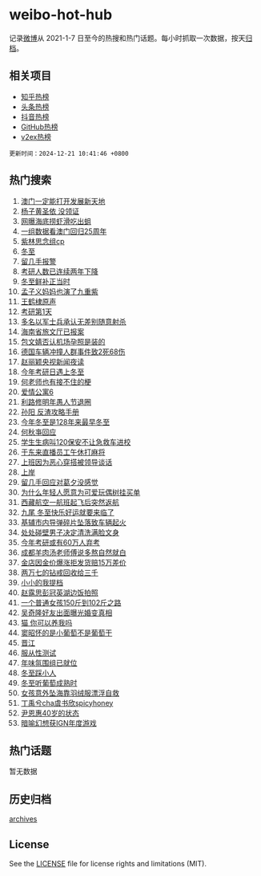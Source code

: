 # weibo-hot-hub

记录[微博](https://www.weibo.com)从 2021-1-7 日至今的热搜和热门话题。每小时抓取一次数据，按天[归档](archives)。

## 相关项目

- [知乎热榜](https://github.com/lonnyzhang423/zhihu-hot-hub)
- [头条热榜](https://github.com/lonnyzhang423/toutiao-hot-hub)
- [抖音热榜](https://github.com/lonnyzhang423/douyin-hot-hub)
- [GitHub热榜](https://github.com/lonnyzhang423/github-hot-hub)
- [v2ex热榜](https://github.com/lonnyzhang423/v2ex-hot-hub)


`更新时间：2024-12-21 10:41:46 +0800`

## 热门搜索

1. [澳门一定能打开发展新天地](https://m.weibo.cn/search?containerid=100103type%3D1%26t%3D10%26q%3D%23%E6%BE%B3%E9%97%A8%E4%B8%80%E5%AE%9A%E8%83%BD%E6%89%93%E5%BC%80%E5%8F%91%E5%B1%95%E6%96%B0%E5%A4%A9%E5%9C%B0%23&stream_entry_id=51&isnewpage=1&extparam=seat%3D1%26c_type%3D51%26pos%3D0%26stream_entry_id%3D51%26dgr%3D0%26filter_type%3Drealtimehot%26q%3D%2523%25E6%25BE%25B3%25E9%2597%25A8%25E4%25B8%2580%25E5%25AE%259A%25E8%2583%25BD%25E6%2589%2593%25E5%25BC%2580%25E5%258F%2591%25E5%25B1%2595%25E6%2596%25B0%25E5%25A4%25A9%25E5%259C%25B0%2523%26cate%3D10103%26display_time%3D1734748905%26pre_seqid%3D17347489056540130743038)
1. [杨子黄圣依 没领证](https://m.weibo.cn/search?containerid=100103type%3D1%26t%3D10%26q%3D%E6%9D%A8%E5%AD%90%E9%BB%84%E5%9C%A3%E4%BE%9D+%E6%B2%A1%E9%A2%86%E8%AF%81&stream_entry_id=31&isnewpage=1&extparam=seat%3D1%26realpos%3D1%26pos%3D0%26c_type%3D31%26band_rank%3D1%26lcate%3D5001%26cate%3D5001%26q%3D%25E6%259D%25A8%25E5%25AD%2590%25E9%25BB%2584%25E5%259C%25A3%25E4%25BE%259D%2520%25E6%25B2%25A1%25E9%25A2%2586%25E8%25AF%2581%26stream_entry_id%3D31%26dgr%3D0%26filter_type%3Drealtimehot%26flag%3D1%26display_time%3D1734748905%26pre_seqid%3D17347489056540130743038)
1. [网曝海底捞虾滑吃出蛆](https://m.weibo.cn/search?containerid=100103type%3D1%26t%3D10%26q%3D%23%E7%BD%91%E6%9B%9D%E6%B5%B7%E5%BA%95%E6%8D%9E%E8%99%BE%E6%BB%91%E5%90%83%E5%87%BA%E8%9B%86%23&stream_entry_id=31&isnewpage=1&extparam=seat%3D1%26realpos%3D2%26pos%3D1%26c_type%3D31%26band_rank%3D2%26lcate%3D5001%26cate%3D5001%26q%3D%2523%25E7%25BD%2591%25E6%259B%259D%25E6%25B5%25B7%25E5%25BA%2595%25E6%258D%259E%25E8%2599%25BE%25E6%25BB%2591%25E5%2590%2583%25E5%2587%25BA%25E8%259B%2586%2523%26stream_entry_id%3D31%26dgr%3D0%26filter_type%3Drealtimehot%26flag%3D0%26display_time%3D1734748905%26pre_seqid%3D17347489056540130743038)
1. [一组数据看澳门回归25周年](https://m.weibo.cn/search?containerid=100103type%3D1%26t%3D10%26q%3D%23%E4%B8%80%E7%BB%84%E6%95%B0%E6%8D%AE%E7%9C%8B%E6%BE%B3%E9%97%A8%E5%9B%9E%E5%BD%9225%E5%91%A8%E5%B9%B4%23&stream_entry_id=31&isnewpage=1&extparam=seat%3D1%26realpos%3D3%26pos%3D2%26c_type%3D31%26band_rank%3D3%26lcate%3D5001%26cate%3D5001%26q%3D%2523%25E4%25B8%2580%25E7%25BB%2584%25E6%2595%25B0%25E6%258D%25AE%25E7%259C%258B%25E6%25BE%25B3%25E9%2597%25A8%25E5%259B%259E%25E5%25BD%259225%25E5%2591%25A8%25E5%25B9%25B4%2523%26stream_entry_id%3D31%26dgr%3D0%26filter_type%3Drealtimehot%26flag%3D0%26display_time%3D1734748905%26pre_seqid%3D17347489056540130743038)
1. [紫林思念组cp](https://m.weibo.cn/search?containerid=100103type%3D1%26t%3D10%26q%3D%23%E7%B4%AB%E6%9E%97%E6%80%9D%E5%BF%B5%E7%BB%84cp%23&stream_entry_id=31&isnewpage=1&extparam=seat%3D1%26pos%3D3%26c_type%3D31%26band_rank%3D4%26lcate%3D5001%26cate%3D5001%26is_ad_pos%3D1%26q%3D%2523%25E7%25B4%25AB%25E6%259E%2597%25E6%2580%259D%25E5%25BF%25B5%25E7%25BB%2584cp%2523%26stream_entry_id%3D31%26dgr%3D0%26adid%3D269405%26topic_ad%3D1%26filter_type%3Drealtimehot%26display_time%3D1734748905%26pre_seqid%3D17347489056540130743038)
1. [冬至](https://m.weibo.cn/search?containerid=100103type%3D1%26t%3D10%26q%3D%E5%86%AC%E8%87%B3&stream_entry_id=31&isnewpage=1&extparam=seat%3D1%26realpos%3D4%26pos%3D4%26c_type%3D31%26band_rank%3D4%26lcate%3D5001%26cate%3D5001%26q%3D%25E5%2586%25AC%25E8%2587%25B3%26stream_entry_id%3D31%26dgr%3D0%26filter_type%3Drealtimehot%26flag%3D0%26display_time%3D1734748905%26pre_seqid%3D17347489056540130743038)
1. [留几手报警](https://m.weibo.cn/search?containerid=100103type%3D1%26t%3D10%26q%3D%23%E7%95%99%E5%87%A0%E6%89%8B%E6%8A%A5%E8%AD%A6%23&stream_entry_id=31&isnewpage=1&extparam=seat%3D1%26realpos%3D5%26pos%3D5%26c_type%3D31%26band_rank%3D5%26lcate%3D5001%26cate%3D5001%26q%3D%2523%25E7%2595%2599%25E5%2587%25A0%25E6%2589%258B%25E6%258A%25A5%25E8%25AD%25A6%2523%26stream_entry_id%3D31%26dgr%3D0%26filter_type%3Drealtimehot%26flag%3D2%26display_time%3D1734748905%26pre_seqid%3D17347489056540130743038)
1. [考研人数已连续两年下降](https://m.weibo.cn/search?containerid=100103type%3D1%26t%3D10%26q%3D%23%E8%80%83%E7%A0%94%E4%BA%BA%E6%95%B0%E5%B7%B2%E8%BF%9E%E7%BB%AD%E4%B8%A4%E5%B9%B4%E4%B8%8B%E9%99%8D%23&stream_entry_id=31&isnewpage=1&extparam=seat%3D1%26realpos%3D6%26pos%3D6%26c_type%3D31%26band_rank%3D6%26lcate%3D5001%26cate%3D5001%26q%3D%2523%25E8%2580%2583%25E7%25A0%2594%25E4%25BA%25BA%25E6%2595%25B0%25E5%25B7%25B2%25E8%25BF%259E%25E7%25BB%25AD%25E4%25B8%25A4%25E5%25B9%25B4%25E4%25B8%258B%25E9%2599%258D%2523%26stream_entry_id%3D31%26dgr%3D0%26filter_type%3Drealtimehot%26flag%3D0%26display_time%3D1734748905%26pre_seqid%3D17347489056540130743038)
1. [冬至鲜补正当时](https://m.weibo.cn/search?containerid=100103type%3D1%26t%3D10%26q%3D%23%E5%86%AC%E8%87%B3%E9%B2%9C%E8%A1%A5%E6%AD%A3%E5%BD%93%E6%97%B6%23&stream_entry_id=31&isnewpage=1&extparam=seat%3D1%26pos%3D7%26c_type%3D31%26band_rank%3D7%26lcate%3D5001%26cate%3D5001%26is_ad_pos%3D1%26q%3D%2523%25E5%2586%25AC%25E8%2587%25B3%25E9%25B2%259C%25E8%25A1%25A5%25E6%25AD%25A3%25E5%25BD%2593%25E6%2597%25B6%2523%26stream_entry_id%3D31%26dgr%3D0%26adid%3D269003%26topic_ad%3D1%26filter_type%3Drealtimehot%26display_time%3D1734748905%26pre_seqid%3D17347489056540130743038)
1. [孟子义妈妈也演了九重紫](https://m.weibo.cn/search?containerid=100103type%3D1%26t%3D10%26q%3D%E5%AD%9F%E5%AD%90%E4%B9%89%E5%A6%88%E5%A6%88%E4%B9%9F%E6%BC%94%E4%BA%86%E4%B9%9D%E9%87%8D%E7%B4%AB&stream_entry_id=31&isnewpage=1&extparam=seat%3D1%26realpos%3D7%26pos%3D8%26c_type%3D31%26band_rank%3D7%26lcate%3D5001%26cate%3D5001%26q%3D%25E5%25AD%259F%25E5%25AD%2590%25E4%25B9%2589%25E5%25A6%2588%25E5%25A6%2588%25E4%25B9%259F%25E6%25BC%2594%25E4%25BA%2586%25E4%25B9%259D%25E9%2587%258D%25E7%25B4%25AB%26stream_entry_id%3D31%26dgr%3D0%26filter_type%3Drealtimehot%26flag%3D0%26display_time%3D1734748905%26pre_seqid%3D17347489056540130743038)
1. [王鹤棣原声](https://m.weibo.cn/search?containerid=100103type%3D1%26t%3D10%26q%3D%E7%8E%8B%E9%B9%A4%E6%A3%A3%E5%8E%9F%E5%A3%B0&stream_entry_id=31&isnewpage=1&extparam=seat%3D1%26realpos%3D8%26pos%3D9%26c_type%3D31%26band_rank%3D8%26lcate%3D5001%26cate%3D5001%26q%3D%25E7%258E%258B%25E9%25B9%25A4%25E6%25A3%25A3%25E5%258E%259F%25E5%25A3%25B0%26stream_entry_id%3D31%26dgr%3D0%26filter_type%3Drealtimehot%26flag%3D1%26display_time%3D1734748905%26pre_seqid%3D17347489056540130743038)
1. [考研第1天](https://m.weibo.cn/search?containerid=100103type%3D1%26t%3D10%26q%3D%23%E8%80%83%E7%A0%94%E7%AC%AC1%E5%A4%A9%23&stream_entry_id=31&isnewpage=1&extparam=seat%3D1%26realpos%3D9%26pos%3D10%26c_type%3D31%26band_rank%3D9%26lcate%3D5001%26cate%3D5001%26q%3D%2523%25E8%2580%2583%25E7%25A0%2594%25E7%25AC%25AC1%25E5%25A4%25A9%2523%26stream_entry_id%3D31%26dgr%3D0%26filter_type%3Drealtimehot%26flag%3D0%26display_time%3D1734748905%26pre_seqid%3D17347489056540130743038)
1. [多名以军士兵承认无差别随意射杀](https://m.weibo.cn/search?containerid=100103type%3D1%26t%3D10%26q%3D%23%E5%A4%9A%E5%90%8D%E4%BB%A5%E5%86%9B%E5%A3%AB%E5%85%B5%E6%89%BF%E8%AE%A4%E6%97%A0%E5%B7%AE%E5%88%AB%E9%9A%8F%E6%84%8F%E5%B0%84%E6%9D%80%23&stream_entry_id=31&isnewpage=1&extparam=seat%3D1%26realpos%3D10%26pos%3D11%26c_type%3D31%26band_rank%3D10%26lcate%3D5001%26cate%3D5001%26q%3D%2523%25E5%25A4%259A%25E5%2590%258D%25E4%25BB%25A5%25E5%2586%259B%25E5%25A3%25AB%25E5%2585%25B5%25E6%2589%25BF%25E8%25AE%25A4%25E6%2597%25A0%25E5%25B7%25AE%25E5%2588%25AB%25E9%259A%258F%25E6%2584%258F%25E5%25B0%2584%25E6%259D%2580%2523%26stream_entry_id%3D31%26dgr%3D0%26filter_type%3Drealtimehot%26flag%3D1%26display_time%3D1734748905%26pre_seqid%3D17347489056540130743038)
1. [海南省旅文厅已报案](https://m.weibo.cn/search?containerid=100103type%3D1%26t%3D10%26q%3D%23%E6%B5%B7%E5%8D%97%E7%9C%81%E6%97%85%E6%96%87%E5%8E%85%E5%B7%B2%E6%8A%A5%E6%A1%88%23&stream_entry_id=31&isnewpage=1&extparam=seat%3D1%26realpos%3D11%26pos%3D12%26c_type%3D31%26band_rank%3D11%26lcate%3D5001%26cate%3D5001%26q%3D%2523%25E6%25B5%25B7%25E5%258D%2597%25E7%259C%2581%25E6%2597%2585%25E6%2596%2587%25E5%258E%2585%25E5%25B7%25B2%25E6%258A%25A5%25E6%25A1%2588%2523%26stream_entry_id%3D31%26dgr%3D0%26filter_type%3Drealtimehot%26flag%3D1%26display_time%3D1734748905%26pre_seqid%3D17347489056540130743038)
1. [包文婧否认机场孕照是装的](https://m.weibo.cn/search?containerid=100103type%3D1%26t%3D10%26q%3D%23%E5%8C%85%E6%96%87%E5%A9%A7%E5%90%A6%E8%AE%A4%E6%9C%BA%E5%9C%BA%E5%AD%95%E7%85%A7%E6%98%AF%E8%A3%85%E7%9A%84%23&stream_entry_id=31&isnewpage=1&extparam=seat%3D1%26realpos%3D12%26pos%3D13%26c_type%3D31%26band_rank%3D12%26lcate%3D5001%26cate%3D5001%26q%3D%2523%25E5%258C%2585%25E6%2596%2587%25E5%25A9%25A7%25E5%2590%25A6%25E8%25AE%25A4%25E6%259C%25BA%25E5%259C%25BA%25E5%25AD%2595%25E7%2585%25A7%25E6%2598%25AF%25E8%25A3%2585%25E7%259A%2584%2523%26stream_entry_id%3D31%26dgr%3D0%26filter_type%3Drealtimehot%26flag%3D1%26display_time%3D1734748905%26pre_seqid%3D17347489056540130743038)
1. [德国车辆冲撞人群事件致2死68伤](https://m.weibo.cn/search?containerid=100103type%3D1%26t%3D10%26q%3D%23%E5%BE%B7%E5%9B%BD%E8%BD%A6%E8%BE%86%E5%86%B2%E6%92%9E%E4%BA%BA%E7%BE%A4%E4%BA%8B%E4%BB%B6%E8%87%B42%E6%AD%BB68%E4%BC%A4%23&stream_entry_id=31&isnewpage=1&extparam=seat%3D1%26realpos%3D13%26pos%3D14%26c_type%3D31%26band_rank%3D13%26lcate%3D5001%26cate%3D5001%26q%3D%2523%25E5%25BE%25B7%25E5%259B%25BD%25E8%25BD%25A6%25E8%25BE%2586%25E5%2586%25B2%25E6%2592%259E%25E4%25BA%25BA%25E7%25BE%25A4%25E4%25BA%258B%25E4%25BB%25B6%25E8%2587%25B42%25E6%25AD%25BB68%25E4%25BC%25A4%2523%26stream_entry_id%3D31%26dgr%3D0%26filter_type%3Drealtimehot%26flag%3D0%26display_time%3D1734748905%26pre_seqid%3D17347489056540130743038)
1. [赵丽颖央视新闻夜读](https://m.weibo.cn/search?containerid=100103type%3D1%26t%3D10%26q%3D%23%E8%B5%B5%E4%B8%BD%E9%A2%96%E5%A4%AE%E8%A7%86%E6%96%B0%E9%97%BB%E5%A4%9C%E8%AF%BB%23&stream_entry_id=31&isnewpage=1&extparam=seat%3D1%26realpos%3D14%26pos%3D15%26c_type%3D31%26band_rank%3D14%26lcate%3D5001%26cate%3D5001%26q%3D%2523%25E8%25B5%25B5%25E4%25B8%25BD%25E9%25A2%2596%25E5%25A4%25AE%25E8%25A7%2586%25E6%2596%25B0%25E9%2597%25BB%25E5%25A4%259C%25E8%25AF%25BB%2523%26stream_entry_id%3D31%26dgr%3D0%26filter_type%3Drealtimehot%26flag%3D1%26display_time%3D1734748905%26pre_seqid%3D17347489056540130743038)
1. [今年考研日遇上冬至](https://m.weibo.cn/search?containerid=100103type%3D1%26t%3D10%26q%3D%23%E4%BB%8A%E5%B9%B4%E8%80%83%E7%A0%94%E6%97%A5%E9%81%87%E4%B8%8A%E5%86%AC%E8%87%B3%23&stream_entry_id=31&isnewpage=1&extparam=seat%3D1%26realpos%3D15%26pos%3D16%26c_type%3D31%26band_rank%3D15%26lcate%3D5001%26cate%3D5001%26q%3D%2523%25E4%25BB%258A%25E5%25B9%25B4%25E8%2580%2583%25E7%25A0%2594%25E6%2597%25A5%25E9%2581%2587%25E4%25B8%258A%25E5%2586%25AC%25E8%2587%25B3%2523%26stream_entry_id%3D31%26dgr%3D0%26filter_type%3Drealtimehot%26flag%3D1%26display_time%3D1734748905%26pre_seqid%3D17347489056540130743038)
1. [何老师也有接不住的梗](https://m.weibo.cn/search?containerid=100103type%3D1%26t%3D10%26q%3D%E4%BD%95%E8%80%81%E5%B8%88%E4%B9%9F%E6%9C%89%E6%8E%A5%E4%B8%8D%E4%BD%8F%E7%9A%84%E6%A2%97&stream_entry_id=31&isnewpage=1&extparam=seat%3D1%26realpos%3D16%26pos%3D17%26c_type%3D31%26band_rank%3D16%26lcate%3D5001%26cate%3D5001%26q%3D%25E4%25BD%2595%25E8%2580%2581%25E5%25B8%2588%25E4%25B9%259F%25E6%259C%2589%25E6%258E%25A5%25E4%25B8%258D%25E4%25BD%258F%25E7%259A%2584%25E6%25A2%2597%26stream_entry_id%3D31%26dgr%3D0%26filter_type%3Drealtimehot%26flag%3D1%26display_time%3D1734748905%26pre_seqid%3D17347489056540130743038)
1. [爱情公寓6](https://m.weibo.cn/search?containerid=100103type%3D1%26t%3D10%26q%3D%E7%88%B1%E6%83%85%E5%85%AC%E5%AF%936&stream_entry_id=31&isnewpage=1&extparam=seat%3D1%26realpos%3D17%26pos%3D18%26c_type%3D31%26band_rank%3D17%26lcate%3D5001%26cate%3D5001%26q%3D%25E7%2588%25B1%25E6%2583%2585%25E5%2585%25AC%25E5%25AF%25936%26stream_entry_id%3D31%26dgr%3D0%26filter_type%3Drealtimehot%26flag%3D0%26display_time%3D1734748905%26pre_seqid%3D17347489056540130743038)
1. [利路修明年愚人节退圈](https://m.weibo.cn/search?containerid=100103type%3D1%26t%3D10%26q%3D%23%E5%88%A9%E8%B7%AF%E4%BF%AE%E6%98%8E%E5%B9%B4%E6%84%9A%E4%BA%BA%E8%8A%82%E9%80%80%E5%9C%88%23&stream_entry_id=31&isnewpage=1&extparam=seat%3D1%26realpos%3D18%26pos%3D19%26c_type%3D31%26band_rank%3D18%26lcate%3D5001%26cate%3D5001%26q%3D%2523%25E5%2588%25A9%25E8%25B7%25AF%25E4%25BF%25AE%25E6%2598%258E%25E5%25B9%25B4%25E6%2584%259A%25E4%25BA%25BA%25E8%258A%2582%25E9%2580%2580%25E5%259C%2588%2523%26stream_entry_id%3D31%26dgr%3D0%26filter_type%3Drealtimehot%26flag%3D1%26display_time%3D1734748905%26pre_seqid%3D17347489056540130743038)
1. [孙阳 反渣攻略手册](https://m.weibo.cn/search?containerid=100103type%3D1%26t%3D10%26q%3D%E5%AD%99%E9%98%B3+%E5%8F%8D%E6%B8%A3%E6%94%BB%E7%95%A5%E6%89%8B%E5%86%8C&stream_entry_id=31&isnewpage=1&extparam=seat%3D1%26realpos%3D19%26pos%3D20%26c_type%3D31%26band_rank%3D19%26lcate%3D5001%26cate%3D5001%26q%3D%25E5%25AD%2599%25E9%2598%25B3%2520%25E5%258F%258D%25E6%25B8%25A3%25E6%2594%25BB%25E7%2595%25A5%25E6%2589%258B%25E5%2586%258C%26stream_entry_id%3D31%26dgr%3D0%26filter_type%3Drealtimehot%26flag%3D1%26display_time%3D1734748905%26pre_seqid%3D17347489056540130743038)
1. [今年冬至是128年来最早冬至](https://m.weibo.cn/search?containerid=100103type%3D1%26t%3D10%26q%3D%23%E4%BB%8A%E5%B9%B4%E5%86%AC%E8%87%B3%E6%98%AF128%E5%B9%B4%E6%9D%A5%E6%9C%80%E6%97%A9%E5%86%AC%E8%87%B3%23&stream_entry_id=31&isnewpage=1&extparam=seat%3D1%26realpos%3D20%26pos%3D21%26c_type%3D31%26band_rank%3D20%26lcate%3D5001%26cate%3D5001%26q%3D%2523%25E4%25BB%258A%25E5%25B9%25B4%25E5%2586%25AC%25E8%2587%25B3%25E6%2598%25AF128%25E5%25B9%25B4%25E6%259D%25A5%25E6%259C%2580%25E6%2597%25A9%25E5%2586%25AC%25E8%2587%25B3%2523%26stream_entry_id%3D31%26dgr%3D0%26filter_type%3Drealtimehot%26flag%3D1%26display_time%3D1734748905%26pre_seqid%3D17347489056540130743038)
1. [何秋亊回应](https://m.weibo.cn/search?containerid=100103type%3D1%26t%3D10%26q%3D%23%E4%BD%95%E7%A7%8B%E4%BA%8A%E5%9B%9E%E5%BA%94%23&stream_entry_id=31&isnewpage=1&extparam=seat%3D1%26realpos%3D21%26pos%3D22%26c_type%3D31%26band_rank%3D21%26lcate%3D5001%26cate%3D5001%26q%3D%2523%25E4%25BD%2595%25E7%25A7%258B%25E4%25BA%258A%25E5%259B%259E%25E5%25BA%2594%2523%26stream_entry_id%3D31%26dgr%3D0%26filter_type%3Drealtimehot%26flag%3D1%26display_time%3D1734748905%26pre_seqid%3D17347489056540130743038)
1. [学生生病叫120保安不让急救车进校](https://m.weibo.cn/search?containerid=100103type%3D1%26t%3D10%26q%3D%23%E5%AD%A6%E7%94%9F%E7%94%9F%E7%97%85%E5%8F%AB120%E4%BF%9D%E5%AE%89%E4%B8%8D%E8%AE%A9%E6%80%A5%E6%95%91%E8%BD%A6%E8%BF%9B%E6%A0%A1%23&stream_entry_id=31&isnewpage=1&extparam=seat%3D1%26realpos%3D22%26pos%3D23%26c_type%3D31%26band_rank%3D22%26lcate%3D5001%26cate%3D5001%26q%3D%2523%25E5%25AD%25A6%25E7%2594%259F%25E7%2594%259F%25E7%2597%2585%25E5%258F%25AB120%25E4%25BF%259D%25E5%25AE%2589%25E4%25B8%258D%25E8%25AE%25A9%25E6%2580%25A5%25E6%2595%2591%25E8%25BD%25A6%25E8%25BF%259B%25E6%25A0%25A1%2523%26stream_entry_id%3D31%26dgr%3D0%26filter_type%3Drealtimehot%26flag%3D0%26display_time%3D1734748905%26pre_seqid%3D17347489056540130743038)
1. [于东来直播员工午休打麻将](https://m.weibo.cn/search?containerid=100103type%3D1%26t%3D10%26q%3D%23%E4%BA%8E%E4%B8%9C%E6%9D%A5%E7%9B%B4%E6%92%AD%E5%91%98%E5%B7%A5%E5%8D%88%E4%BC%91%E6%89%93%E9%BA%BB%E5%B0%86%23&stream_entry_id=31&isnewpage=1&extparam=seat%3D1%26realpos%3D23%26pos%3D24%26c_type%3D31%26band_rank%3D23%26lcate%3D5001%26cate%3D5001%26q%3D%2523%25E4%25BA%258E%25E4%25B8%259C%25E6%259D%25A5%25E7%259B%25B4%25E6%2592%25AD%25E5%2591%2598%25E5%25B7%25A5%25E5%258D%2588%25E4%25BC%2591%25E6%2589%2593%25E9%25BA%25BB%25E5%25B0%2586%2523%26stream_entry_id%3D31%26dgr%3D0%26filter_type%3Drealtimehot%26flag%3D0%26display_time%3D1734748905%26pre_seqid%3D17347489056540130743038)
1. [上班因为恶心穿搭被领导谈话](https://m.weibo.cn/search?containerid=100103type%3D1%26t%3D10%26q%3D%23%E4%B8%8A%E7%8F%AD%E5%9B%A0%E4%B8%BA%E6%81%B6%E5%BF%83%E7%A9%BF%E6%90%AD%E8%A2%AB%E9%A2%86%E5%AF%BC%E8%B0%88%E8%AF%9D%23&stream_entry_id=31&isnewpage=1&extparam=seat%3D1%26realpos%3D24%26pos%3D25%26c_type%3D31%26band_rank%3D24%26lcate%3D5001%26cate%3D5001%26q%3D%2523%25E4%25B8%258A%25E7%258F%25AD%25E5%259B%25A0%25E4%25B8%25BA%25E6%2581%25B6%25E5%25BF%2583%25E7%25A9%25BF%25E6%2590%25AD%25E8%25A2%25AB%25E9%25A2%2586%25E5%25AF%25BC%25E8%25B0%2588%25E8%25AF%259D%2523%26stream_entry_id%3D31%26dgr%3D0%26filter_type%3Drealtimehot%26flag%3D0%26display_time%3D1734748905%26pre_seqid%3D17347489056540130743038)
1. [上岸](https://m.weibo.cn/search?containerid=100103type%3D1%26t%3D10%26q%3D%E4%B8%8A%E5%B2%B8&stream_entry_id=31&isnewpage=1&extparam=seat%3D1%26realpos%3D25%26pos%3D26%26c_type%3D31%26band_rank%3D25%26lcate%3D5001%26cate%3D5001%26q%3D%25E4%25B8%258A%25E5%25B2%25B8%26stream_entry_id%3D31%26dgr%3D0%26filter_type%3Drealtimehot%26flag%3D1%26display_time%3D1734748905%26pre_seqid%3D17347489056540130743038)
1. [留几手回应对葛夕没感觉](https://m.weibo.cn/search?containerid=100103type%3D1%26t%3D10%26q%3D%23%E7%95%99%E5%87%A0%E6%89%8B%E5%9B%9E%E5%BA%94%E5%AF%B9%E8%91%9B%E5%A4%95%E6%B2%A1%E6%84%9F%E8%A7%89%23&stream_entry_id=31&isnewpage=1&extparam=seat%3D1%26realpos%3D26%26pos%3D27%26c_type%3D31%26band_rank%3D26%26lcate%3D5001%26cate%3D5001%26q%3D%2523%25E7%2595%2599%25E5%2587%25A0%25E6%2589%258B%25E5%259B%259E%25E5%25BA%2594%25E5%25AF%25B9%25E8%2591%259B%25E5%25A4%2595%25E6%25B2%25A1%25E6%2584%259F%25E8%25A7%2589%2523%26stream_entry_id%3D31%26dgr%3D0%26filter_type%3Drealtimehot%26flag%3D1%26display_time%3D1734748905%26pre_seqid%3D17347489056540130743038)
1. [为什么年轻人愿意为可爱玩偶树挂买单](https://m.weibo.cn/search?containerid=100103type%3D1%26t%3D10%26q%3D%23%E4%B8%BA%E4%BB%80%E4%B9%88%E5%B9%B4%E8%BD%BB%E4%BA%BA%E6%84%BF%E6%84%8F%E4%B8%BA%E5%8F%AF%E7%88%B1%E7%8E%A9%E5%81%B6%E6%A0%91%E6%8C%82%E4%B9%B0%E5%8D%95%23&stream_entry_id=31&isnewpage=1&extparam=seat%3D1%26realpos%3D27%26pos%3D28%26c_type%3D31%26band_rank%3D27%26lcate%3D5001%26cate%3D5001%26q%3D%2523%25E4%25B8%25BA%25E4%25BB%2580%25E4%25B9%2588%25E5%25B9%25B4%25E8%25BD%25BB%25E4%25BA%25BA%25E6%2584%25BF%25E6%2584%258F%25E4%25B8%25BA%25E5%258F%25AF%25E7%2588%25B1%25E7%258E%25A9%25E5%2581%25B6%25E6%25A0%2591%25E6%258C%2582%25E4%25B9%25B0%25E5%258D%2595%2523%26stream_entry_id%3D31%26dgr%3D0%26filter_type%3Drealtimehot%26flag%3D1%26display_time%3D1734748905%26pre_seqid%3D17347489056540130743038)
1. [西藏航空一航班起飞后突然返航](https://m.weibo.cn/search?containerid=100103type%3D1%26t%3D10%26q%3D%23%E8%A5%BF%E8%97%8F%E8%88%AA%E7%A9%BA%E4%B8%80%E8%88%AA%E7%8F%AD%E8%B5%B7%E9%A3%9E%E5%90%8E%E7%AA%81%E7%84%B6%E8%BF%94%E8%88%AA%23&stream_entry_id=31&isnewpage=1&extparam=seat%3D1%26realpos%3D28%26pos%3D29%26c_type%3D31%26band_rank%3D28%26lcate%3D5001%26cate%3D5001%26q%3D%2523%25E8%25A5%25BF%25E8%2597%258F%25E8%2588%25AA%25E7%25A9%25BA%25E4%25B8%2580%25E8%2588%25AA%25E7%258F%25AD%25E8%25B5%25B7%25E9%25A3%259E%25E5%2590%258E%25E7%25AA%2581%25E7%2584%25B6%25E8%25BF%2594%25E8%2588%25AA%2523%26stream_entry_id%3D31%26dgr%3D0%26filter_type%3Drealtimehot%26flag%3D0%26display_time%3D1734748905%26pre_seqid%3D17347489056540130743038)
1. [九尾 冬至快乐好运就要来临了](https://m.weibo.cn/search?containerid=100103type%3D1%26t%3D10%26q%3D%E4%B9%9D%E5%B0%BE+%E5%86%AC%E8%87%B3%E5%BF%AB%E4%B9%90%E5%A5%BD%E8%BF%90%E5%B0%B1%E8%A6%81%E6%9D%A5%E4%B8%B4%E4%BA%86&stream_entry_id=31&isnewpage=1&extparam=seat%3D1%26realpos%3D29%26pos%3D30%26c_type%3D31%26band_rank%3D29%26lcate%3D5001%26cate%3D5001%26q%3D%25E4%25B9%259D%25E5%25B0%25BE%2520%25E5%2586%25AC%25E8%2587%25B3%25E5%25BF%25AB%25E4%25B9%2590%25E5%25A5%25BD%25E8%25BF%2590%25E5%25B0%25B1%25E8%25A6%2581%25E6%259D%25A5%25E4%25B8%25B4%25E4%25BA%2586%26stream_entry_id%3D31%26dgr%3D0%26filter_type%3Drealtimehot%26flag%3D1%26display_time%3D1734748905%26pre_seqid%3D17347489056540130743038)
1. [基辅市内导弹碎片坠落致车辆起火](https://m.weibo.cn/search?containerid=100103type%3D1%26t%3D10%26q%3D%23%E5%9F%BA%E8%BE%85%E5%B8%82%E5%86%85%E5%AF%BC%E5%BC%B9%E7%A2%8E%E7%89%87%E5%9D%A0%E8%90%BD%E8%87%B4%E8%BD%A6%E8%BE%86%E8%B5%B7%E7%81%AB%23&stream_entry_id=31&isnewpage=1&extparam=seat%3D1%26realpos%3D30%26pos%3D31%26c_type%3D31%26band_rank%3D30%26lcate%3D5001%26cate%3D5001%26q%3D%2523%25E5%259F%25BA%25E8%25BE%2585%25E5%25B8%2582%25E5%2586%2585%25E5%25AF%25BC%25E5%25BC%25B9%25E7%25A2%258E%25E7%2589%2587%25E5%259D%25A0%25E8%2590%25BD%25E8%2587%25B4%25E8%25BD%25A6%25E8%25BE%2586%25E8%25B5%25B7%25E7%2581%25AB%2523%26stream_entry_id%3D31%26dgr%3D0%26filter_type%3Drealtimehot%26flag%3D1%26display_time%3D1734748905%26pre_seqid%3D17347489056540130743038)
1. [处处碰壁男子决定清洗满脸文身](https://m.weibo.cn/search?containerid=100103type%3D1%26t%3D10%26q%3D%23%E5%A4%84%E5%A4%84%E7%A2%B0%E5%A3%81%E7%94%B7%E5%AD%90%E5%86%B3%E5%AE%9A%E6%B8%85%E6%B4%97%E6%BB%A1%E8%84%B8%E6%96%87%E8%BA%AB%23&stream_entry_id=31&isnewpage=1&extparam=seat%3D1%26realpos%3D31%26pos%3D32%26c_type%3D31%26band_rank%3D31%26lcate%3D5001%26cate%3D5001%26q%3D%2523%25E5%25A4%2584%25E5%25A4%2584%25E7%25A2%25B0%25E5%25A3%2581%25E7%2594%25B7%25E5%25AD%2590%25E5%2586%25B3%25E5%25AE%259A%25E6%25B8%2585%25E6%25B4%2597%25E6%25BB%25A1%25E8%2584%25B8%25E6%2596%2587%25E8%25BA%25AB%2523%26stream_entry_id%3D31%26dgr%3D0%26filter_type%3Drealtimehot%26flag%3D1%26display_time%3D1734748905%26pre_seqid%3D17347489056540130743038)
1. [今年考研或有60万人弃考](https://m.weibo.cn/search?containerid=100103type%3D1%26t%3D10%26q%3D%23%E4%BB%8A%E5%B9%B4%E8%80%83%E7%A0%94%E6%88%96%E6%9C%8960%E4%B8%87%E4%BA%BA%E5%BC%83%E8%80%83%23&stream_entry_id=31&isnewpage=1&extparam=seat%3D1%26realpos%3D32%26pos%3D33%26c_type%3D31%26band_rank%3D32%26lcate%3D5001%26cate%3D5001%26q%3D%2523%25E4%25BB%258A%25E5%25B9%25B4%25E8%2580%2583%25E7%25A0%2594%25E6%2588%2596%25E6%259C%258960%25E4%25B8%2587%25E4%25BA%25BA%25E5%25BC%2583%25E8%2580%2583%2523%26stream_entry_id%3D31%26dgr%3D0%26filter_type%3Drealtimehot%26flag%3D0%26display_time%3D1734748905%26pre_seqid%3D17347489056540130743038)
1. [成都羊肉汤老师傅说多熬自然就白](https://m.weibo.cn/search?containerid=100103type%3D1%26t%3D10%26q%3D%23%E6%88%90%E9%83%BD%E7%BE%8A%E8%82%89%E6%B1%A4%E8%80%81%E5%B8%88%E5%82%85%E8%AF%B4%E5%A4%9A%E7%86%AC%E8%87%AA%E7%84%B6%E5%B0%B1%E7%99%BD%23&stream_entry_id=31&isnewpage=1&extparam=seat%3D1%26realpos%3D33%26pos%3D34%26c_type%3D31%26band_rank%3D33%26lcate%3D5001%26cate%3D5001%26q%3D%2523%25E6%2588%2590%25E9%2583%25BD%25E7%25BE%258A%25E8%2582%2589%25E6%25B1%25A4%25E8%2580%2581%25E5%25B8%2588%25E5%2582%2585%25E8%25AF%25B4%25E5%25A4%259A%25E7%2586%25AC%25E8%2587%25AA%25E7%2584%25B6%25E5%25B0%25B1%25E7%2599%25BD%2523%26stream_entry_id%3D31%26dgr%3D0%26filter_type%3Drealtimehot%26flag%3D0%26display_time%3D1734748905%26pre_seqid%3D17347489056540130743038)
1. [金店因金价爆涨拒发货赔15万差价](https://m.weibo.cn/search?containerid=100103type%3D1%26t%3D10%26q%3D%23%E9%87%91%E5%BA%97%E5%9B%A0%E9%87%91%E4%BB%B7%E7%88%86%E6%B6%A8%E6%8B%92%E5%8F%91%E8%B4%A7%E8%B5%9415%E4%B8%87%E5%B7%AE%E4%BB%B7%23&stream_entry_id=31&isnewpage=1&extparam=seat%3D1%26realpos%3D34%26pos%3D35%26c_type%3D31%26band_rank%3D34%26lcate%3D5001%26cate%3D5001%26q%3D%2523%25E9%2587%2591%25E5%25BA%2597%25E5%259B%25A0%25E9%2587%2591%25E4%25BB%25B7%25E7%2588%2586%25E6%25B6%25A8%25E6%258B%2592%25E5%258F%2591%25E8%25B4%25A7%25E8%25B5%259415%25E4%25B8%2587%25E5%25B7%25AE%25E4%25BB%25B7%2523%26stream_entry_id%3D31%26dgr%3D0%26filter_type%3Drealtimehot%26flag%3D0%26display_time%3D1734748905%26pre_seqid%3D17347489056540130743038)
1. [两万七的钻戒回收给三千](https://m.weibo.cn/search?containerid=100103type%3D1%26t%3D10%26q%3D%23%E4%B8%A4%E4%B8%87%E4%B8%83%E7%9A%84%E9%92%BB%E6%88%92%E5%9B%9E%E6%94%B6%E7%BB%99%E4%B8%89%E5%8D%83%23&stream_entry_id=31&isnewpage=1&extparam=seat%3D1%26realpos%3D35%26pos%3D36%26c_type%3D31%26band_rank%3D35%26lcate%3D5001%26cate%3D5001%26q%3D%2523%25E4%25B8%25A4%25E4%25B8%2587%25E4%25B8%2583%25E7%259A%2584%25E9%2592%25BB%25E6%2588%2592%25E5%259B%259E%25E6%2594%25B6%25E7%25BB%2599%25E4%25B8%2589%25E5%258D%2583%2523%26stream_entry_id%3D31%26dgr%3D0%26filter_type%3Drealtimehot%26flag%3D1%26display_time%3D1734748905%26pre_seqid%3D17347489056540130743038)
1. [小小的我提档](https://m.weibo.cn/search?containerid=100103type%3D1%26t%3D10%26q%3D%E5%B0%8F%E5%B0%8F%E7%9A%84%E6%88%91%E6%8F%90%E6%A1%A3&stream_entry_id=31&isnewpage=1&extparam=seat%3D1%26realpos%3D36%26pos%3D37%26c_type%3D31%26band_rank%3D36%26lcate%3D5001%26cate%3D5001%26q%3D%25E5%25B0%258F%25E5%25B0%258F%25E7%259A%2584%25E6%2588%2591%25E6%258F%2590%25E6%25A1%25A3%26stream_entry_id%3D31%26dgr%3D0%26filter_type%3Drealtimehot%26flag%3D1%26display_time%3D1734748905%26pre_seqid%3D17347489056540130743038)
1. [赵露思彭冠英湖边饭拍照](https://m.weibo.cn/search?containerid=100103type%3D1%26t%3D10%26q%3D%E8%B5%B5%E9%9C%B2%E6%80%9D%E5%BD%AD%E5%86%A0%E8%8B%B1%E6%B9%96%E8%BE%B9%E9%A5%AD%E6%8B%8D%E7%85%A7&stream_entry_id=31&isnewpage=1&extparam=seat%3D1%26realpos%3D37%26pos%3D38%26c_type%3D31%26band_rank%3D37%26lcate%3D5001%26cate%3D5001%26q%3D%25E8%25B5%25B5%25E9%259C%25B2%25E6%2580%259D%25E5%25BD%25AD%25E5%2586%25A0%25E8%258B%25B1%25E6%25B9%2596%25E8%25BE%25B9%25E9%25A5%25AD%25E6%258B%258D%25E7%2585%25A7%26stream_entry_id%3D31%26dgr%3D0%26filter_type%3Drealtimehot%26flag%3D1%26display_time%3D1734748905%26pre_seqid%3D17347489056540130743038)
1. [一个普通女孩150斤到102斤之路](https://m.weibo.cn/search?containerid=100103type%3D1%26t%3D10%26q%3D%23%E4%B8%80%E4%B8%AA%E6%99%AE%E9%80%9A%E5%A5%B3%E5%AD%A9150%E6%96%A4%E5%88%B0102%E6%96%A4%E4%B9%8B%E8%B7%AF%23&stream_entry_id=31&isnewpage=1&extparam=seat%3D1%26realpos%3D38%26pos%3D39%26c_type%3D31%26band_rank%3D38%26lcate%3D5001%26cate%3D5001%26q%3D%2523%25E4%25B8%2580%25E4%25B8%25AA%25E6%2599%25AE%25E9%2580%259A%25E5%25A5%25B3%25E5%25AD%25A9150%25E6%2596%25A4%25E5%2588%25B0102%25E6%2596%25A4%25E4%25B9%258B%25E8%25B7%25AF%2523%26stream_entry_id%3D31%26dgr%3D0%26filter_type%3Drealtimehot%26flag%3D0%26display_time%3D1734748905%26pre_seqid%3D17347489056540130743038)
1. [吴奇隆好友出面曝光婚变真相](https://m.weibo.cn/search?containerid=100103type%3D1%26t%3D10%26q%3D%23%E5%90%B4%E5%A5%87%E9%9A%86%E5%A5%BD%E5%8F%8B%E5%87%BA%E9%9D%A2%E6%9B%9D%E5%85%89%E5%A9%9A%E5%8F%98%E7%9C%9F%E7%9B%B8%23&stream_entry_id=31&isnewpage=1&extparam=seat%3D1%26realpos%3D39%26pos%3D40%26c_type%3D31%26band_rank%3D39%26lcate%3D5001%26cate%3D5001%26q%3D%2523%25E5%2590%25B4%25E5%25A5%2587%25E9%259A%2586%25E5%25A5%25BD%25E5%258F%258B%25E5%2587%25BA%25E9%259D%25A2%25E6%259B%259D%25E5%2585%2589%25E5%25A9%259A%25E5%258F%2598%25E7%259C%259F%25E7%259B%25B8%2523%26stream_entry_id%3D31%26dgr%3D0%26filter_type%3Drealtimehot%26flag%3D0%26display_time%3D1734748905%26pre_seqid%3D17347489056540130743038)
1. [猫 你可以养我吗](https://m.weibo.cn/search?containerid=100103type%3D1%26t%3D10%26q%3D%E7%8C%AB+%E4%BD%A0%E5%8F%AF%E4%BB%A5%E5%85%BB%E6%88%91%E5%90%97&stream_entry_id=31&isnewpage=1&extparam=seat%3D1%26realpos%3D40%26pos%3D41%26c_type%3D31%26band_rank%3D40%26lcate%3D5001%26cate%3D5001%26q%3D%25E7%258C%25AB%2520%25E4%25BD%25A0%25E5%258F%25AF%25E4%25BB%25A5%25E5%2585%25BB%25E6%2588%2591%25E5%2590%2597%26stream_entry_id%3D31%26dgr%3D0%26filter_type%3Drealtimehot%26flag%3D0%26display_time%3D1734748905%26pre_seqid%3D17347489056540130743038)
1. [窦昭怀的是小葡萄不是葡萄干](https://m.weibo.cn/search?containerid=100103type%3D1%26t%3D10%26q%3D%E7%AA%A6%E6%98%AD%E6%80%80%E7%9A%84%E6%98%AF%E5%B0%8F%E8%91%A1%E8%90%84%E4%B8%8D%E6%98%AF%E8%91%A1%E8%90%84%E5%B9%B2&stream_entry_id=31&isnewpage=1&extparam=seat%3D1%26realpos%3D41%26pos%3D42%26c_type%3D31%26band_rank%3D41%26lcate%3D5001%26cate%3D5001%26q%3D%25E7%25AA%25A6%25E6%2598%25AD%25E6%2580%2580%25E7%259A%2584%25E6%2598%25AF%25E5%25B0%258F%25E8%2591%25A1%25E8%2590%2584%25E4%25B8%258D%25E6%2598%25AF%25E8%2591%25A1%25E8%2590%2584%25E5%25B9%25B2%26stream_entry_id%3D31%26dgr%3D0%26filter_type%3Drealtimehot%26flag%3D0%26display_time%3D1734748905%26pre_seqid%3D17347489056540130743038)
1. [晋江](https://m.weibo.cn/search?containerid=100103type%3D1%26t%3D10%26q%3D%E6%99%8B%E6%B1%9F&stream_entry_id=31&isnewpage=1&extparam=seat%3D1%26realpos%3D42%26pos%3D43%26c_type%3D31%26band_rank%3D42%26lcate%3D5001%26cate%3D5001%26q%3D%25E6%2599%258B%25E6%25B1%259F%26stream_entry_id%3D31%26dgr%3D0%26filter_type%3Drealtimehot%26flag%3D0%26display_time%3D1734748905%26pre_seqid%3D17347489056540130743038)
1. [服从性测试](https://m.weibo.cn/search?containerid=100103type%3D1%26t%3D10%26q%3D%E6%9C%8D%E4%BB%8E%E6%80%A7%E6%B5%8B%E8%AF%95&stream_entry_id=31&isnewpage=1&extparam=seat%3D1%26realpos%3D43%26pos%3D44%26c_type%3D31%26band_rank%3D43%26lcate%3D5001%26cate%3D5001%26q%3D%25E6%259C%258D%25E4%25BB%258E%25E6%2580%25A7%25E6%25B5%258B%25E8%25AF%2595%26stream_entry_id%3D31%26dgr%3D0%26filter_type%3Drealtimehot%26flag%3D0%26display_time%3D1734748905%26pre_seqid%3D17347489056540130743038)
1. [年味氛围组已就位](https://m.weibo.cn/search?containerid=100103type%3D1%26t%3D10%26q%3D%23%E5%B9%B4%E5%91%B3%E6%B0%9B%E5%9B%B4%E7%BB%84%E5%B7%B2%E5%B0%B1%E4%BD%8D%23&stream_entry_id=31&isnewpage=1&extparam=seat%3D1%26realpos%3D44%26pos%3D45%26c_type%3D31%26band_rank%3D44%26lcate%3D5001%26cate%3D5001%26q%3D%2523%25E5%25B9%25B4%25E5%2591%25B3%25E6%25B0%259B%25E5%259B%25B4%25E7%25BB%2584%25E5%25B7%25B2%25E5%25B0%25B1%25E4%25BD%258D%2523%26stream_entry_id%3D31%26dgr%3D0%26filter_type%3Drealtimehot%26flag%3D1%26display_time%3D1734748905%26pre_seqid%3D17347489056540130743038)
1. [冬至踩小人](https://m.weibo.cn/search?containerid=100103type%3D1%26t%3D10%26q%3D%E5%86%AC%E8%87%B3%E8%B8%A9%E5%B0%8F%E4%BA%BA&stream_entry_id=31&isnewpage=1&extparam=seat%3D1%26realpos%3D45%26pos%3D46%26c_type%3D31%26band_rank%3D45%26lcate%3D5001%26cate%3D5001%26q%3D%25E5%2586%25AC%25E8%2587%25B3%25E8%25B8%25A9%25E5%25B0%258F%25E4%25BA%25BA%26stream_entry_id%3D31%26dgr%3D0%26filter_type%3Drealtimehot%26flag%3D1%26display_time%3D1734748905%26pre_seqid%3D17347489056540130743038)
1. [冬至听葡萄成熟时](https://m.weibo.cn/search?containerid=100103type%3D1%26t%3D10%26q%3D%E5%86%AC%E8%87%B3%E5%90%AC%E8%91%A1%E8%90%84%E6%88%90%E7%86%9F%E6%97%B6&stream_entry_id=31&isnewpage=1&extparam=seat%3D1%26realpos%3D46%26pos%3D47%26c_type%3D31%26band_rank%3D46%26lcate%3D5001%26cate%3D5001%26q%3D%25E5%2586%25AC%25E8%2587%25B3%25E5%2590%25AC%25E8%2591%25A1%25E8%2590%2584%25E6%2588%2590%25E7%2586%259F%25E6%2597%25B6%26stream_entry_id%3D31%26dgr%3D0%26filter_type%3Drealtimehot%26flag%3D0%26display_time%3D1734748905%26pre_seqid%3D17347489056540130743038)
1. [女孩意外坠海靠羽绒服漂浮自救](https://m.weibo.cn/search?containerid=100103type%3D1%26t%3D10%26q%3D%23%E5%A5%B3%E5%AD%A9%E6%84%8F%E5%A4%96%E5%9D%A0%E6%B5%B7%E9%9D%A0%E7%BE%BD%E7%BB%92%E6%9C%8D%E6%BC%82%E6%B5%AE%E8%87%AA%E6%95%91%23&stream_entry_id=31&isnewpage=1&extparam=seat%3D1%26realpos%3D47%26pos%3D48%26c_type%3D31%26band_rank%3D47%26lcate%3D5001%26cate%3D5001%26q%3D%2523%25E5%25A5%25B3%25E5%25AD%25A9%25E6%2584%258F%25E5%25A4%2596%25E5%259D%25A0%25E6%25B5%25B7%25E9%259D%25A0%25E7%25BE%25BD%25E7%25BB%2592%25E6%259C%258D%25E6%25BC%2582%25E6%25B5%25AE%25E8%2587%25AA%25E6%2595%2591%2523%26stream_entry_id%3D31%26dgr%3D0%26filter_type%3Drealtimehot%26flag%3D0%26display_time%3D1734748905%26pre_seqid%3D17347489056540130743038)
1. [丁禹兮cha虞书欣spicyhoney](https://m.weibo.cn/search?containerid=100103type%3D1%26t%3D10%26q%3D%23%E4%B8%81%E7%A6%B9%E5%85%AEcha%E8%99%9E%E4%B9%A6%E6%AC%A3spicyhoney%23&stream_entry_id=31&isnewpage=1&extparam=seat%3D1%26realpos%3D48%26pos%3D49%26c_type%3D31%26band_rank%3D48%26lcate%3D5001%26cate%3D5001%26q%3D%2523%25E4%25B8%2581%25E7%25A6%25B9%25E5%2585%25AEcha%25E8%2599%259E%25E4%25B9%25A6%25E6%25AC%25A3spicyhoney%2523%26stream_entry_id%3D31%26dgr%3D0%26filter_type%3Drealtimehot%26flag%3D0%26display_time%3D1734748905%26pre_seqid%3D17347489056540130743038)
1. [尹恩惠40岁的状态](https://m.weibo.cn/search?containerid=100103type%3D1%26t%3D10%26q%3D%23%E5%B0%B9%E6%81%A9%E6%83%A040%E5%B2%81%E7%9A%84%E7%8A%B6%E6%80%81%23&stream_entry_id=31&isnewpage=1&extparam=seat%3D1%26realpos%3D49%26pos%3D50%26c_type%3D31%26band_rank%3D49%26lcate%3D5001%26cate%3D5001%26q%3D%2523%25E5%25B0%25B9%25E6%2581%25A9%25E6%2583%25A040%25E5%25B2%2581%25E7%259A%2584%25E7%258A%25B6%25E6%2580%2581%2523%26stream_entry_id%3D31%26dgr%3D0%26filter_type%3Drealtimehot%26flag%3D0%26display_time%3D1734748905%26pre_seqid%3D17347489056540130743038)
1. [暗喻幻想获IGN年度游戏](https://m.weibo.cn/search?containerid=100103type%3D1%26t%3D10%26q%3D%23%E6%9A%97%E5%96%BB%E5%B9%BB%E6%83%B3%E8%8E%B7IGN%E5%B9%B4%E5%BA%A6%E6%B8%B8%E6%88%8F%23&stream_entry_id=31&isnewpage=1&extparam=seat%3D1%26realpos%3D50%26pos%3D51%26c_type%3D31%26band_rank%3D50%26lcate%3D5001%26cate%3D5001%26q%3D%2523%25E6%259A%2597%25E5%2596%25BB%25E5%25B9%25BB%25E6%2583%25B3%25E8%258E%25B7IGN%25E5%25B9%25B4%25E5%25BA%25A6%25E6%25B8%25B8%25E6%2588%258F%2523%26stream_entry_id%3D31%26dgr%3D0%26filter_type%3Drealtimehot%26flag%3D1%26display_time%3D1734748905%26pre_seqid%3D17347489056540130743038)

## 热门话题

暂无数据

## 历史归档

[archives](archives)

## License

See the [LICENSE](LICENSE) file for license rights and limitations (MIT).
